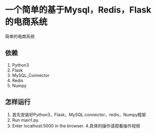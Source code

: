 # 一个简单的基于Mysql，Redis，Flask的电商系统 ##
简单的电商系统
  
## 依赖 ##
1. Python3
2. Flask
3. MySQL_Connector
4. Redis
5. Numpy

## 怎样运行 ##
1. 首先安装好Python3，Flask，MySQL.connector，redis，Numpy框架
2. Run main1.py
3. Enter localhost:5000 in the browser.
4.具体的操作请观看操作视频
